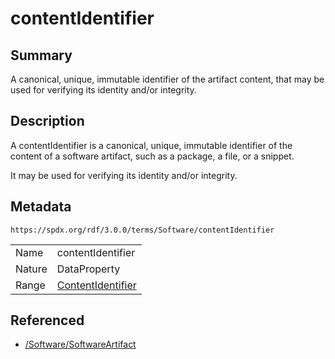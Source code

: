 <!-- Automatically generated by spec-parser v2.3.0 on 2024-07-09T12:43:38.633388+00:00 -->
<!-- SPDX-License-Identifier: Community-Spec-1.0 -->

# contentIdentifier

## Summary

A canonical, unique, immutable identifier of the artifact content, that may be
used for verifying its identity and/or integrity.


## Description

A contentIdentifier is a canonical, unique, immutable identifier of the content
of a software artifact, such as a package, a file, or a snippet.

It may be used for verifying its identity and/or integrity.


## Metadata

`https://spdx.org/rdf/3.0.0/terms/Software/contentIdentifier`


| | |
|---|---|
| Name | contentIdentifier |
| Nature | DataProperty |
| Range | [ContentIdentifier](../Classes/ContentIdentifier.md) |




## Referenced

- [/Software/SoftwareArtifact](../../Software/Classes/SoftwareArtifact.md)

